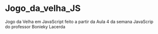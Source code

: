 # Jogo_da_velha_JS
Jogo da Velha em JavaScript feito a partir da Aula 4 da semana JavaScrip do professor Bonieky Lacerda
